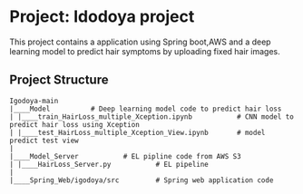 

# Project: Idodoya project 
This project contains a application using Spring boot,AWS and a deep learning model to predict hair symptoms by uploading fixed hair images.



## Project Structure

```
Igodoya-main
|____Model			# Deep learning model code to predict hair loss
| |____train_HairLoss_multiple_Xception.ipynb           # CNN model to predict hair loss using Xception
| |____test_HairLoss_multiple_Xception_View.ipynb       # model predict test view
|
|____Model_Server			# EL pipline code from AWS S3
| |____HairLoss_Server.py		    # EL pipeline 
|
|____Spring_Web/igodoya/src			# Spring web application code
```

